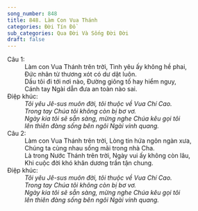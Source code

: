 ```yaml
---
song_number: 848
title: 848. Làm Con Vua Thánh
categories: Đời Tín Đồ
sub_categories: Qua Đời Và Sống Đời Đời
draft: false
---
```

<dl><dt>Câu 1:</dt><dd data-verse="1">Làm con Vua Thánh trên trời, Tình yêu ấy không hề phai, <br/>Đức nhân từ thương xót có dư dật luôn. <br/>Dầu tôi đi tới nơi nào, Đường giông tố hay hiểm nguy, <br/>Cánh tay Ngài dẫn đưa an toàn nào sai. </dd><dt>Điệp khúc:</dt><dd data-chorus="1"><em>Tôi yêu Jê-sus muôn đời, tôi thuộc về Vua Chí Cao. <br/>Trong tay Chúa tôi không còn bị bơ vơ. <br/>Ngày kia tôi sẽ sẵn sàng, mừng nghe Chúa kêu gọi tôi <br/>lên thiên đàng sống bên ngôi Ngài vinh quang. </em></dd><dt>Câu 2:</dt><dd data-verse="2">Làm con Vua Thánh trên trời, Lòng tin hứa ngôn ngàn xưa, <br/>Chúng ta cùng nhau sống mãi trong nhà Cha. <br/>Là trong Nước Thánh trên trời, Ngày vui ấy không còn lâu, <br/>Khi cuộc đời khó khăn dương trần tận chung. </dd><dt>Điệp khúc:</dt><dd data-chorus="1"><em>Tôi yêu Jê-sus muôn đời, tôi thuộc về Vua Chí Cao. <br/>Trong tay Chúa tôi không còn bị bơ vơ. <br/>Ngày kia tôi sẽ sẵn sàng, mừng nghe Chúa kêu gọi tôi <br/>lên thiên đàng sống bên ngôi Ngài vinh quang. </em></dd></dl>